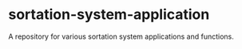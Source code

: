 # sortation-system-application
A repository for various sortation system applications and functions. 
